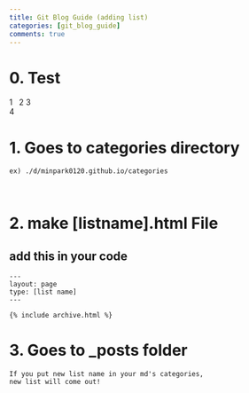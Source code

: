 ```yaml
---
title: Git Blog Guide (adding list)
categories: [git_blog_guide]
comments: true
---
```

# 0. Test
1
&nbsp;
2
<bs>
3
<br>
4


# 1. Goes to categories directory
```
ex) ./d/minpark0120.github.io/categories
```
&nbsp;

# 2. make [listname].html File

## add this in your code
```
---
layout: page
type: [list name] 
---

{% include archive.html %}
```
<bs>

# 3. Goes to _posts folder
```
If you put new list name in your md's categories,
new list will come out!
```

